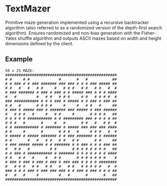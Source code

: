 # TextMazer

Primitive maze generation implemented using a recursive backtracker algorithm (also referred to as a randomized version of the depth-first search algorithm). Ensures randomized and non-bias generation with the Fisher-Yates shuffle algorithm and outputs ASCII mazes based on width and height dimensions defined by the client. 

## Example

```
50 x 25 MAZE:
##################################################
# #     # #             #       #   #           ##
# # ### # # ### ####### ### ### # # # ### ##### ##
# #   #   #   # #     #   # # #   # #   # #   #  #
# ### ####### # ### # ### # # ##### ### # # # ####
#   #         #   # #   # # #     # #   # # # #  #
### ########### # # # ### # ##### # # ### # ### ##
# #   #       # # # #     #     #   # #   #     ##
# ### # ##### ### # ####### ### ##### # ### ######
#   # # #   #     #   # #     #       # # # #   ##
# # # # # ########### # # ######### ### # # # # ##
# # #   #       #     #   #       # #   #   # #  #
# # ########### # ####### # ##### ### ### ### ####
# #     #       #       # # #   #     # # #   #  #
# ##### # ##### ####### # # ### ####### # # ######
# #       #   #   # #   # #   # #       # #     ##
# ### ##### ##### # # ####### # # ### # # # ### ##
#   # #   #         # #       # # # # # # # #   ##
# # ### # ########### # ####### # # # # # # # ####
# #   # #   #     #   # #       # # # # # # #    #
# ### # ### # ### # ### # ### ### # # # # ########
#   # # #   # #   # #   #   # #   # # # # #   #  #
### # # # ### # ### ### ### # # ### # ### # # # ##
#   #   #     #         #   #       #       #   ##
##################################################
```
